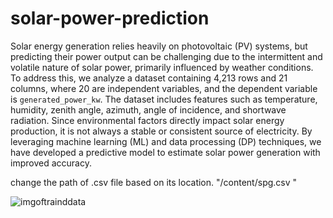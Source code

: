 # solar-power-prediction
Solar energy generation relies heavily on photovoltaic (PV) systems, but predicting their power output can be challenging due to the intermittent and volatile nature of solar power, primarily influenced by weather conditions. To address this, we analyze a dataset containing 4,213 rows and 21 columns, where 20 are independent variables, and the dependent variable is `generated_power_kw`. The dataset includes features such as temperature, humidity, zenith angle, azimuth, angle of incidence, and shortwave radiation. Since environmental factors directly impact solar energy production, it is not always a stable or consistent source of electricity. By leveraging machine learning (ML) and data processing (DP) techniques, we have developed a predictive model to estimate solar power generation with improved accuracy.

change the path of .csv file based on its location.        "/content/spg.csv "


![imgoftrainddata](https://github.com/user-attachments/assets/ebf630bf-c5b9-4f46-bb0f-b0a3b8fdb349)
